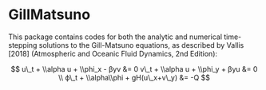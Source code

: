 # GillMatsuno

This package contains codes for both the analytic and numerical time-stepping solutions to
the Gill-Matsuno equations, as described by Vallis [2018] (Atmospheric and Oceanic Fluid
Dynamics, 2nd Edition):

$$
u\_t + \\alpha u + \\phi_x - βyv   &= 0
v\_t + \\alpha u + \\phi_y + βyu   &= 0 \\
ϕ\_t + \\alpha\\phi + gH(u\_x+v\_y) &= -Q
$$
